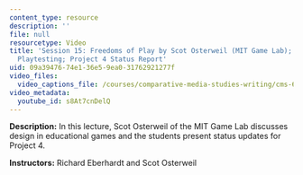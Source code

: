 ```yaml
---
content_type: resource
description: ''
file: null
resourcetype: Video
title: 'Session 15: Freedoms of Play by Scot Osterweil (MIT Game Lab);  Project 4
  Playtesting; Project 4 Status Report'
uid: 09a39476-74e1-36e5-9ea0-31762921277f
video_files:
  video_captions_file: /courses/comparative-media-studies-writing/cms-611j-creating-video-games-fall-2014/lecture-videos/lecture-15-guest-lecture-scot-osterweil-mit-game-lab/s8At7cnDelQ.vtt
video_metadata:
  youtube_id: s8At7cnDelQ
---
```


**Description:** In this lecture, Scot Osterweil of the MIT Game Lab discusses design in educational games and the students present status updates for Project 4.

**Instructors:** Richard Eberhardt and Scot Osterweil